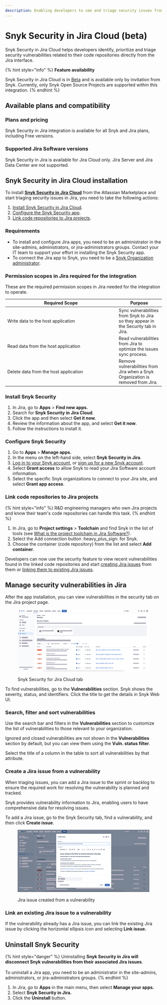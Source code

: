 ```yaml
---
description: Enabling developers to see and triage security issues from Jira
---
```


# Snyk Security in Jira Cloud (beta)

Snyk Security in Jira Cloud helps developers identify, prioritize and triage security vulnerabilities related to their code repositories directly from the Jira interface.

{% hint style="info" %}
**Feature availability**

Snyk Security in Jira Cloud is in [Beta](../../more-info/snyk-feature-release-process.md#open-beta) and is available only by invitation from Snyk. Currently, only Snyk Open Source Projects are supported within this integration.&#x20;
{% endhint %}

## Available plans and compatibility

### Plans and pricing

Snyk Security in Jira integration is available for all Snyk and Jira plans, including Free versions.

### Supported Jira Software versions

Snyk Security in Jira is available for Jira Cloud only. Jira Server and Jira Data Center are not supported.

## Snyk Security in Jira Cloud installation

To install [**Snyk Security in Jira Cloud**](https://marketplace.atlassian.com/apps/1230482/snyk-security-in-jira-cloud) from the Atlassian Marketplace and start triaging security issues in Jira, you need to take the following actions:

1. [Install Snyk Security in Jira Cloud](snyk-security-in-jira-cloud-beta.md#install-snyk-security).
2. [Configure the Snyk Security app](snyk-security-in-jira-cloud-beta.md#configure-snyk-security).
3. [Link code repositories to Jira projects](snyk-security-in-jira-cloud-beta.md#link-code-repositories-to-jira-projects).

### Requirements

* To install and configure Jira apps, you need to be an administrator in the site-admins, administrators, or jira-administrators groups. Contact your IT team to support your effort in installing the Snyk Security app.&#x20;
* To connect the Jira app to Snyk, you need to be a [Snyk Organization administrator](../../snyk-admin/introduction-to-snyk-administration.md#member-user-types).

### Permission scopes in Jira required for the integration

These are the required permission scopes in Jira needed for the integration to operate.

<table><thead><tr><th width="344.5">Required Scope</th><th>Purpose</th></tr></thead><tbody><tr><td>Write data to the host application</td><td>Sync vulnerabilities from Snyk to Jira so they appear in the Security tab in Jira.</td></tr><tr><td>Read data from the host application</td><td>Read vulnerabilities from Jira to optimize the issues sync process.</td></tr><tr><td>Delete data from the host application</td><td>Remove vulnerabilities from Jira when a Snyk Organization is removed from Jira. </td></tr></tbody></table>

### Install Snyk Security

1. In Jira, go to **Apps** > **Find new apps.**
2. Search for **Snyk Security in Jira Cloud**.
3. Click the app and then select **Get it now.**
4. Review the information about the app, and select **Get it now**.
5. Follow the instructions to install it.

### Configure Snyk Security

1. Go to **Apps** > **Manage apps.**
2. In the menu on the left-hand side, select **Snyk Security in Jira**.
3. [Log in to your Snyk account](../../getting-started/quickstart/create-a-snyk-account/logging-in-to-an-existing-account.md), or [sign up for a new Snyk account](../../getting-started/quickstart/create-a-snyk-account/).
4. Select **Grant access** to allow Snyk to read your Jira Software account information.
5. Select the specific Snyk organizations to connect to your Jira site, and select **Grant app access**.

### Link code repositories to Jira projects

{% hint style="info" %}
R\&D engineering managers who own Jira projects and know their team's code repositories can handle this task.
{% endhint %}

1. In Jira, go to **Project settings** > **Toolchain** and find Snyk in the list of tools (see [What is the project toolchain in Jira Software?](https://support.atlassian.com/jira-software-cloud/docs/what-is-the-project-toolchain-in-jira/)).
2. Select the Add connection button :heavy\_plus\_sign: for Snyk.
3. Choose the container (code repository) from the list and select **Add container**.

Developers can now use the security feature to view recent vulnerabilities found in the linked code repositories and start [creating Jira issues](snyk-security-in-jira-cloud-beta.md#create-a-jira-issue-out-of-a-vulnerability) from them or [linking them to existing Jira issues](snyk-security-in-jira-cloud-beta.md#link-an-existing-jira-issue-to-a-vulnerability).

## Manage security vulnerabilities in Jira

After the app installation, you can view vulnerabilities in the security tab on the Jira project page.

<figure><img src="../../.gitbook/assets/security tab.png" alt="Overview of the Snyk Security for Jira Cloud tab."><figcaption><p>Snyk Security for Jira Cloud tab</p></figcaption></figure>

To find vulnerabilities, go to the **Vulnerabilities** section. Snyk shows the severity, status, and identifiers. Click the title to get the details in Snyk Web UI.

### Search, filter and sort vulnerabilities

Use the search bar and filters in the **Vulnerabilities** section to customize the list of vulnerabilities to those relevant to your organization.

Ignored and closed vulnerabilities are not shown in the **Vulnerabilities** section by default, but you can view them using the **Vuln. status filter**.

Select the title of a column in the table to sort all vulnerabilities by that attribute.

### Create a Jira issue from a vulnerability&#x20;

When triaging issues, you can add a Jira issue to the sprint or backlog to ensure the required work for resolving the vulnerability is planned and tracked.

Snyk provides vulnerability information to Jira, enabling users to have comprehensive data for resolving issues.

To add a Jira issue, go to the Snyk Security tab, find a vulnerability, and then click **Create issue**.

<figure><img src="../../.gitbook/assets/create issue.png" alt="Jira issue created from a vulnerability found by Snyk."><figcaption><p>Jira issue created from a vulnerability</p></figcaption></figure>

### Link an existing Jira issue to a vulnerability

If the vulnerability already has a Jira issue, you can link the existing Jira issue by clicking the horizontal ellipsis icon and selecting **Link issue.**

## Uninstall Snyk Security

{% hint style="danger" %}
Uninstalling **Snyk Security in Jira will disconnect Snyk vulnerabilities from their associated Jira issues**.\
\
To uninstall a Jira app, you need to be an administrator in the site-admins, administrators, or jira-administrators groups.
{% endhint %}

1. In Jira, go to **Apps** in the main menu, then select **Manage your apps.**
2. Select **Snyk Security in Jira.**
3. Click the **Uninstall** button.

